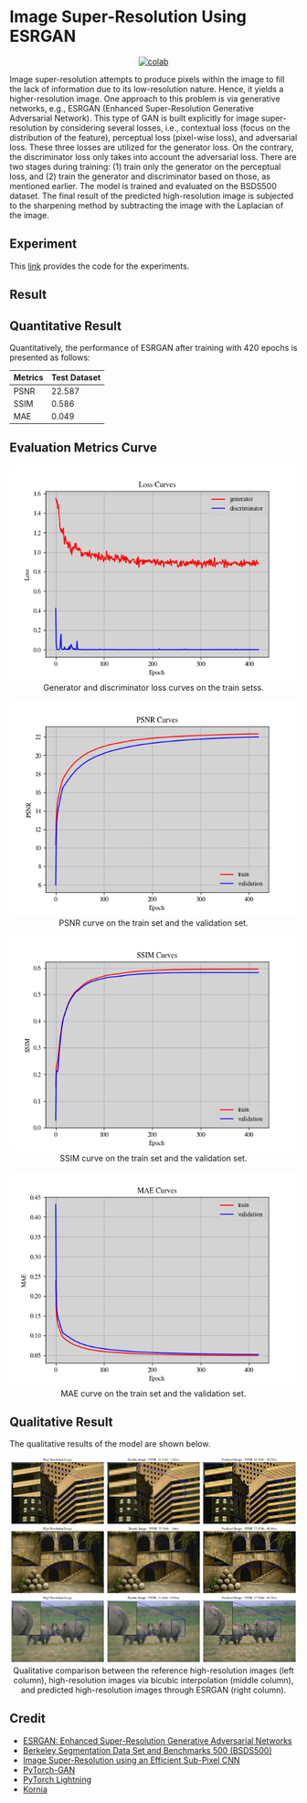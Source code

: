 # Image Super-Resolution Using ESRGAN


 <div align="center">
    <a href="https://colab.research.google.com/github/reshalfahsi/image-super-resolution/blob/master/ImageSuperResolution.ipynb"><img src="https://colab.research.google.com/assets/colab-badge.svg" alt="colab"></a>
    <br />
 </div>

Image super-resolution attempts to produce pixels within the image to fill the lack of information due to its low-resolution nature. Hence, it yields a higher-resolution image. One approach to this problem is via generative networks, e.g., ESRGAN (Enhanced Super-Resolution Generative Adversarial Network). This type of GAN is built explicitly for image super-resolution by considering several losses, i.e., contextual loss (focus on the distribution of the feature), perceptual loss (pixel-wise loss), and adversarial loss. These three losses are utilized for the generator loss. On the contrary, the discriminator loss only takes into account the adversarial loss. There are two stages during training: (1) train only the generator on the perceptual loss, and (2) train the generator and discriminator based on those, as mentioned earlier. The model is trained and evaluated on the BSDS500 dataset. The final result of the predicted high-resolution image is subjected to the sharpening method by subtracting the image with the Laplacian of the image.


## Experiment


This [link](https://github.com/reshalfahsi/image-super-resolution/blob/master/ImageSuperResolution.ipynb) provides the code for the experiments.


## Result

## Quantitative Result

Quantitatively, the performance of ESRGAN after training with 420 epochs is presented as follows:

Metrics | Test Dataset |
------------ | ------------- |
PSNR | 22.587 |
SSIM | 0.586 |
MAE | 0.049 |


## Evaluation Metrics Curve

<p align="center"> <img src="https://github.com/reshalfahsi/image-super-resolution/blob/master/assets/loss_curve.png" alt="loss_curve" > <br /> Generator and discriminator loss curves on the train setss. </p>

<p align="center"> <img src="https://github.com/reshalfahsi/image-super-resolution/blob/master/assets/psnr_curve.png" alt="psnr_curve" > <br /> PSNR curve on the train set and the validation set. </p>

<p align="center"> <img src="https://github.com/reshalfahsi/image-super-resolution/blob/master/assets/ssim_curve.png" alt="ssim_curve" > <br /> SSIM curve on the train set and the validation set. </p>

<p align="center"> <img src="https://github.com/reshalfahsi/image-super-resolution/blob/master/assets/mae_curve.png" alt="mae_curve" > <br /> MAE curve on the train set and the validation set. </p>


## Qualitative Result

The qualitative results of the model are shown below.

<p align="center"> <img src="https://github.com/reshalfahsi/image-super-resolution/blob/master/assets/qualitative_result.png" alt="qualitative_result"> <br /> Qualitative comparison between the reference high-resolution images (left column), high-resolution images via bicubic interpolation (middle column), and predicted high-resolution images through ESRGAN (right column). </p>


## Credit

- [ESRGAN: Enhanced Super-Resolution Generative Adversarial Networks](https://arxiv.org/pdf/1809.00219.pdf)
- [Berkeley Segmentation Data Set and Benchmarks 500 (BSDS500)](https://github.com/BIDS/BSDS500)
- [Image Super-Resolution using an Efficient Sub-Pixel CNN](https://keras.io/examples/vision/super_resolution_sub_pixel/)
- [PyTorch-GAN](https://github.com/eriklindernoren/PyTorch-GAN)
- [PyTorch Lightning](https://lightning.ai/docs/pytorch/latest/)
- [Kornia](https://kornia.readthedocs.io/en/latest/index.html)
